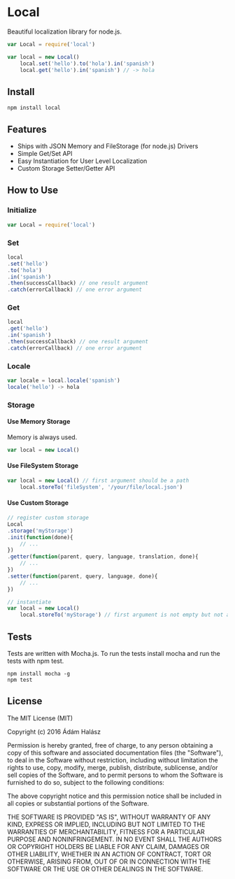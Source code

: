 # Local
Beautiful localization library for node.js. 

```js
var Local = require('local')

var local = new Local()
	local.set('hello').to('hola').in('spanish')
	local.get('hello').in('spanish') // -> hola
```

## Install
```
npm install local
```

## Features
- Ships with JSON Memory and FileStorage (for node.js) Drivers
- Simple Get/Set API
- Easy Instantiation for User Level Localization
- Custom Storage Setter/Getter API

## How to Use

### Initialize
```js
var Local = require('local')
```

### Set
```js
local
.set('hello')
.to('hola')
.in('spanish')
.then(successCallback) // one result argument
.catch(errorCallback) // one error argument
```

### Get
```js
local
.get('hello')
.in('spanish')
.then(successCallback) // one result argument
.catch(errorCallback) // one error argument
```

### Locale
```js
var locale = local.locale('spanish')
locale('hello') -> hola
```

### Storage
#### Use Memory Storage
Memory is always used.
```js
var local = new Local() 
```

#### Use FileSystem Storage
```js
var local = new Local() // first argument should be a path
	local.storeTo('fileSystem', '/your/file/local.json')
```

#### Use Custom Storage
```js
// register custom storage
Local
.storage('myStorage')
.init(function(done){
	// ...
})
.getter(function(parent, query, language, translation, done){
	// ...
})
.setter(function(parent, query, language, done){
	// ...
})

// instantiate
var local = new Local()
	local.storeTo('myStorage') // first argument is not empty but not a path
```



## Tests
Tests are written with Mocha.js. To run the tests install mocha and run the tests with npm test.  
```
npm install mocha -g
npm test
```

## License
The MIT License (MIT)

Copyright (c) 2016 Ádám Halász

Permission is hereby granted, free of charge, to any person obtaining a copy
of this software and associated documentation files (the "Software"), to deal
in the Software without restriction, including without limitation the rights
to use, copy, modify, merge, publish, distribute, sublicense, and/or sell
copies of the Software, and to permit persons to whom the Software is
furnished to do so, subject to the following conditions:

The above copyright notice and this permission notice shall be included in all
copies or substantial portions of the Software.

THE SOFTWARE IS PROVIDED "AS IS", WITHOUT WARRANTY OF ANY KIND, EXPRESS OR
IMPLIED, INCLUDING BUT NOT LIMITED TO THE WARRANTIES OF MERCHANTABILITY,
FITNESS FOR A PARTICULAR PURPOSE AND NONINFRINGEMENT. IN NO EVENT SHALL THE
AUTHORS OR COPYRIGHT HOLDERS BE LIABLE FOR ANY CLAIM, DAMAGES OR OTHER
LIABILITY, WHETHER IN AN ACTION OF CONTRACT, TORT OR OTHERWISE, ARISING FROM,
OUT OF OR IN CONNECTION WITH THE SOFTWARE OR THE USE OR OTHER DEALINGS IN THE
SOFTWARE.
